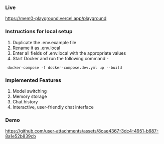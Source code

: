 ### Live

https://mem0-playground.vercel.app/playground

### Instructions for local setup

1. Duplicate the .env.example file
2. Rename it as .env.local
3. Enter all fields of .env.local with the appropriate values
4. Start Docker and run the following command -

```
 docker-compose -f docker-compose.dev.yml up --build
```

### Implemented Features

1. Model switching
2. Memory storage
3. Chat history
4. Interactive, user-friendly chat interface

### Demo

https://github.com/user-attachments/assets/8cae4367-3dc4-4951-b687-8a1e52b839cb
